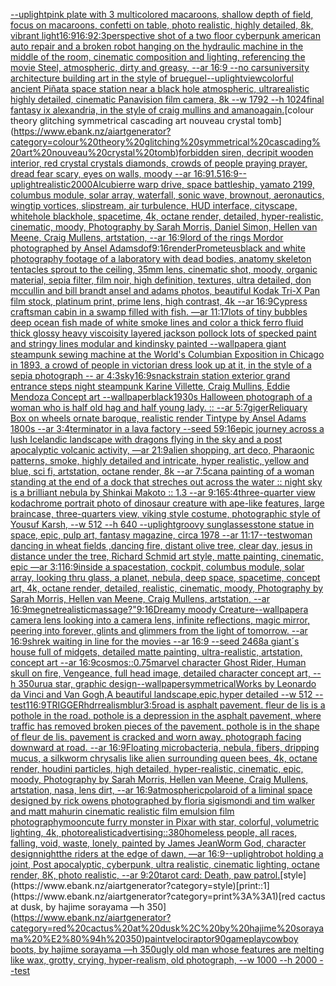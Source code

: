 [--uplight](https://www.ebank.nz/aiartgenerator?category=--uplight)[pink plate with 3 multicolored macaroons, shallow depth of field, focus on macaroons, confetti on table, photo realistic, highly detailed, 8k, vibrant light](https://www.ebank.nz/aiartgenerator?category=pink%20plate%20with%203%20multicolored%20macaroons%2C%20shallow%20depth%20of%20field%2C%20focus%20on%20macaroons%2C%20confetti%20on%20table%2C%20photo%20realistic%2C%20highly%20detailed%2C%208k%2C%20vibrant%20light)[16:9](https://www.ebank.nz/aiartgenerator?category=16%3A9)[16:9](https://www.ebank.nz/aiartgenerator?category=16%3A9)[2:3](https://www.ebank.nz/aiartgenerator?category=2%3A3)[perspective shot of a two floor cyberpunk american auto repair and a broken robot hanging on the hydraulic machine in the middle of the room, cinematic composition and lighting, referencing the movie Steel, atmospheric, dirty and greasy, --ar 16:9 --no cars](https://www.ebank.nz/aiartgenerator?category=perspective%20shot%20of%20a%20two%20floor%20cyberpunk%20american%20auto%20repair%20and%20a%20broken%20robot%20hanging%20on%20the%20hydraulic%20machine%20in%20the%20middle%20of%20the%20room%2C%20cinematic%20composition%20and%20lighting%2C%20referencing%20the%20movie%20Steel%2C%20atmospheric%2C%20dirty%20and%20greasy%2C%20--ar%2016%3A9%20--no%20cars)[university architecture building art in the style of brueguel](https://www.ebank.nz/aiartgenerator?category=university%20architecture%20building%20art%20in%20the%20style%20of%20brueguel)[--uplight](https://www.ebank.nz/aiartgenerator?category=--uplight)[view](https://www.ebank.nz/aiartgenerator?category=view)[colorful ancient Piñata space station near a black hole atmospheric, ultrarealistic highly detailed, cinematic Panavision film camera, 8k --w 1792 --h 1024](https://www.ebank.nz/aiartgenerator?category=colorful%20ancient%20Pi%C3%B1ata%20space%20station%20near%20a%20black%20hole%20atmospheric%2C%20ultrarealistic%20highly%20detailed%2C%20cinematic%20Panavision%20film%20camera%2C%208k%20--w%201792%20--h%201024)[final fantasy ix alexandria, in the style of craig mullins and amano](https://www.ebank.nz/aiartgenerator?category=final%20fantasy%20ix%20alexandria%2C%20in%20the%20style%20of%20craig%20mullins%20and%20amano)[again.](https://www.ebank.nz/aiartgenerator?category=again.)[colour theory glitching symmetrical cascading art nouveau crystal tomb](https://www.ebank.nz/aiartgenerator?category=colour%20theory%20glitching%20symmetrical%20cascading%20art%20nouveau%20crystal%20tomb)[forbidden siren, decripit wooden interior, red crystal crystals diamonds, crowds of people praying prayer, dread fear scary, eyes on walls, moody --ar 16:9](https://www.ebank.nz/aiartgenerator?category=forbidden%20siren%2C%20decripit%20wooden%20interior%2C%20red%20crystal%20crystals%20diamonds%2C%20crowds%20of%20people%20praying%20prayer%2C%20dread%20fear%20scary%2C%20eyes%20on%20walls%2C%20moody%20--ar%2016%3A9)[1.5](https://www.ebank.nz/aiartgenerator?category=1.5)[16:9](https://www.ebank.nz/aiartgenerator?category=16%3A9)[--uplight](https://www.ebank.nz/aiartgenerator?category=--uplight)[realistic](https://www.ebank.nz/aiartgenerator?category=realistic)[2000](https://www.ebank.nz/aiartgenerator?category=2000)[Alcubierre warp drive, space battleship, yamato 2199, columbus module, solar array, waterfall, sonic wave, brownout, aeronautics, wingtip vortices, slipstream, air turbulence, HUD interface, cityscape, whitehole blackhole, spacetime, 4k, octane render, detailed, hyper-realistic, cinematic, moody, Photography by Sarah Morris, Daniel Simon, Hellen van Meene, Craig Mullens, artstation, --ar 16:9](https://www.ebank.nz/aiartgenerator?category=Alcubierre%20warp%20drive%2C%20space%20battleship%2C%20yamato%202199%2C%20columbus%20module%2C%20solar%20array%2C%20waterfall%2C%20sonic%20wave%2C%20brownout%2C%20aeronautics%2C%20wingtip%20vortices%2C%20slipstream%2C%20air%20turbulence%2C%20HUD%20interface%2C%20cityscape%2C%20whitehole%20blackhole%2C%20spacetime%2C%204k%2C%20octane%20render%2C%20detailed%2C%20hyper-realistic%2C%20cinematic%2C%20moody%2C%20Photography%20by%20Sarah%20Morris%2C%20Daniel%20Simon%2C%20Hellen%20van%20Meene%2C%20Craig%20Mullens%2C%20artstation%2C%20--ar%2016%3A9)[lord of the rings Mordor photographed by Ansel Adams](https://www.ebank.nz/aiartgenerator?category=lord%20of%20the%20rings%20Mordor%20photographed%20by%20Ansel%20Adams)[dof](https://www.ebank.nz/aiartgenerator?category=dof)[9:16](https://www.ebank.nz/aiartgenerator?category=9%3A16)[render](https://www.ebank.nz/aiartgenerator?category=render)[Prometeus](https://www.ebank.nz/aiartgenerator?category=Prometeus)[black and white photography footage of a laboratory with dead bodies, anatomy skeleton tentacles sprout to the ceiling, 35mm lens, cinematic shot, moody, organic material, sepia filter, film noir, high definition, textures, ultra detailed, don mccullin and bill brandt ansel and adams photos, beautiful Kodak Tri-X Pan film stock, platinum print, prime lens, high contrast, 4k --ar 16:9](https://www.ebank.nz/aiartgenerator?category=black%20and%20white%20photography%20footage%20of%20a%20laboratory%20with%20dead%20bodies%2C%20anatomy%20skeleton%20tentacles%20sprout%20to%20the%20ceiling%2C%2035mm%20lens%2C%20cinematic%20shot%2C%20moody%2C%20organic%20material%2C%20sepia%20filter%2C%20film%20noir%2C%20high%20definition%2C%20textures%2C%20ultra%20detailed%2C%20don%20mccullin%20and%20bill%20brandt%20ansel%20and%20adams%20photos%2C%20beautiful%20Kodak%20Tri-X%20Pan%20film%20stock%2C%20platinum%20print%2C%20prime%20lens%2C%20high%20contrast%2C%204k%20--ar%2016%3A9)[](https://www.ebank.nz/aiartgenerator?category=)[Cypress craftsman cabin in a swamp filled with fish. —ar 11:17](https://www.ebank.nz/aiartgenerator?category=Cypress%20craftsman%20cabin%20in%20a%20swamp%20filled%20with%20fish.%20%E2%80%94ar%2011%3A17)[lots of tiny bubbles deep ocean fish made of white smoke lines and color a thick ferro fluid thick glossy heavy viscoisity layered jackson pollock lots of specked paint and stringy lines modular and kindinsky painted --wallpaper](https://www.ebank.nz/aiartgenerator?category=lots%20of%20tiny%20bubbles%20deep%20ocean%20fish%20made%20of%20white%20smoke%20lines%20and%20color%20a%20thick%20ferro%20fluid%20thick%20glossy%20heavy%20viscoisity%20layered%20jackson%20pollock%20lots%20of%20specked%20paint%20and%20stringy%20lines%20modular%20and%20kindinsky%20painted%20--wallpaper)[a giant steampunk sewing machine at the World's Columbian Exposition in Chicago in 1893, a crowd of people in victorian dress look up at it, in the style of a sepia photograph -- ar 4:3](https://www.ebank.nz/aiartgenerator?category=a%20giant%20steampunk%20sewing%20machine%20at%20the%20World%27s%20Columbian%20Exposition%20in%20Chicago%20in%201893%2C%20a%20crowd%20of%20people%20in%20victorian%20dress%20look%20up%20at%20it%2C%20in%20the%20style%20of%20a%20sepia%20photograph%20--%20ar%204%3A3)[sky](https://www.ebank.nz/aiartgenerator?category=sky)[16:9](https://www.ebank.nz/aiartgenerator?category=16%3A9)[snacks](https://www.ebank.nz/aiartgenerator?category=snacks)[train station exterior  grand entrance steps night steampunk Karine Villette, Craig Mullins, Eddie Mendoza Concept art --wallpaper](https://www.ebank.nz/aiartgenerator?category=train%20station%20exterior%20%20grand%20entrance%20steps%20night%20steampunk%20Karine%20Villette%2C%20Craig%20Mullins%2C%20Eddie%20Mendoza%20Concept%20art%20--wallpaper)[black](https://www.ebank.nz/aiartgenerator?category=black)[1930s Halloween photograph of a woman who is half old hag and half young lady. :: --ar 5:7](https://www.ebank.nz/aiartgenerator?category=1930s%20Halloween%20photograph%20of%20a%20woman%20who%20is%20half%20old%20hag%20and%20half%20young%20lady.%20%3A%3A%20--ar%205%3A7)[giger](https://www.ebank.nz/aiartgenerator?category=giger)[Reliquary Box on wheels ornate baroque, realistic render Tintype by Ansel Adams 1800s --ar 3:4](https://www.ebank.nz/aiartgenerator?category=Reliquary%20Box%20on%20wheels%20ornate%20baroque%2C%20realistic%20render%20Tintype%20by%20Ansel%20Adams%201800s%20--ar%203%3A4)[terminator in a lava factory --seed 5](https://www.ebank.nz/aiartgenerator?category=terminator%20in%20a%20lava%20factory%20--seed%205)[9:16](https://www.ebank.nz/aiartgenerator?category=9%3A16)[epic journey across a lush Icelandic landscape with dragons flying in the sky and a post apocalyptic volcanic activity, —ar 21:9](https://www.ebank.nz/aiartgenerator?category=epic%20journey%20across%20a%20lush%20Icelandic%20landscape%20with%20dragons%20flying%20in%20the%20sky%20and%20a%20post%20apocalyptic%20volcanic%20activity%2C%20%E2%80%94ar%2021%3A9)[alien shopping, art deco, Pharaonic patterns, smoke, highly detailed and intricate, hyper realistic, yellow and blue, sci fi, artstation, octane render, 8k --ar 7:5](https://www.ebank.nz/aiartgenerator?category=alien%20shopping%2C%20art%20deco%2C%20Pharaonic%20patterns%2C%20smoke%2C%20highly%20detailed%20and%20intricate%2C%20hyper%20realistic%2C%20yellow%20and%20blue%2C%20sci%20fi%2C%20artstation%2C%20octane%20render%2C%208k%20--ar%207%3A5)[can](https://www.ebank.nz/aiartgenerator?category=can)[a painting of a woman standing at the end of a dock that streches out across the water :: night sky is a brilliant nebula by Shinkai Makoto :: 1.3 --ar 9:16](https://www.ebank.nz/aiartgenerator?category=a%20painting%20of%20a%20woman%20standing%20at%20the%20end%20of%20a%20dock%20that%20streches%20out%20across%20the%20water%20%3A%3A%20night%20sky%20is%20a%20brilliant%20nebula%20by%20Shinkai%20Makoto%20%3A%3A%201.3%20--ar%209%3A16)[5:4](https://www.ebank.nz/aiartgenerator?category=5%3A4)[three-quarter view kodachrome portrait photo of dinosaur creature with ape-like features, large braincase, three-quarters view, viking style costume, photographic style of Yousuf Karsh, --w 512 --h 640 --uplight](https://www.ebank.nz/aiartgenerator?category=three-quarter%20view%20kodachrome%20portrait%20photo%20of%20dinosaur%20creature%20with%20ape-like%20features%2C%20large%20braincase%2C%20three-quarters%20view%2C%20viking%20style%20costume%2C%20photographic%20style%20of%20Yousuf%20Karsh%2C%20--w%20512%20--h%20640%20--uplight)[groovy sunglasses](https://www.ebank.nz/aiartgenerator?category=groovy%20sunglasses)[stone statue in space, epic, pulp art, fantasy magazine, circa 1978 --ar 11:17](https://www.ebank.nz/aiartgenerator?category=stone%20statue%20in%20space%2C%20epic%2C%20pulp%20art%2C%20fantasy%20magazine%2C%20circa%201978%20--ar%2011%3A17)[--test](https://www.ebank.nz/aiartgenerator?category=--test)[woman dancing in wheat fields ,dancing fire, distant olive tree, clear day, jesus in distance under the tree, Richard Schmid art style, matte painting, cinematic, epic —ar 3:1](https://www.ebank.nz/aiartgenerator?category=woman%20dancing%20in%20wheat%20fields%20%2Cdancing%20fire%2C%20distant%20olive%20tree%2C%20clear%20day%2C%20jesus%20in%20distance%20under%20the%20tree%2C%20Richard%20Schmid%20art%20style%2C%20matte%20painting%2C%20cinematic%2C%20epic%20%E2%80%94ar%203%3A1)[16:9](https://www.ebank.nz/aiartgenerator?category=16%3A9)[inside a spacestation, cockpit, columbus module, solar array, looking thru glass, a planet, nebula, deep space, spacetime, concept art, 4k, octane render, detailed, realistic, cinematic, moody, Photography by Sarah Morris, Hellen van Meene, Craig Mullens, artstation, --ar 16:9](https://www.ebank.nz/aiartgenerator?category=inside%20a%20spacestation%2C%20cockpit%2C%20columbus%20module%2C%20solar%20array%2C%20looking%20thru%20glass%2C%20a%20planet%2C%20nebula%2C%20deep%20space%2C%20spacetime%2C%20concept%20art%2C%204k%2C%20octane%20render%2C%20detailed%2C%20realistic%2C%20cinematic%2C%20moody%2C%20Photography%20by%20Sarah%20Morris%2C%20Hellen%20van%20Meene%2C%20Craig%20Mullens%2C%20artstation%2C%20--ar%2016%3A9)[megnet](https://www.ebank.nz/aiartgenerator?category=megnet)[realistic](https://www.ebank.nz/aiartgenerator?category=realistic)[massage?"](https://www.ebank.nz/aiartgenerator?category=massage%3F%22)[](https://www.ebank.nz/aiartgenerator?category=)[9:16](https://www.ebank.nz/aiartgenerator?category=9%3A16)[Dreamy moody Creature](https://www.ebank.nz/aiartgenerator?category=Dreamy%20moody%20Creature)[--wallpaper](https://www.ebank.nz/aiartgenerator?category=--wallpaper)[a camera lens looking into a camera lens, infinite reflections, magic mirror, peering into forever, glints and glimmers from the light of tomorrow. --ar 16:9](https://www.ebank.nz/aiartgenerator?category=a%20camera%20lens%20looking%20into%20a%20camera%20lens%2C%20infinite%20reflections%2C%20magic%20mirror%2C%20peering%20into%20forever%2C%20glints%20and%20glimmers%20from%20the%20light%20of%20tomorrow.%20--ar%2016%3A9)[shrek waiting in line for the movies --ar 16:9 --seed 2468](https://www.ebank.nz/aiartgenerator?category=shrek%20waiting%20in%20line%20for%20the%20movies%20--ar%2016%3A9%20--seed%202468)[a giant´s house full of midgets, detailed matte painting, ultra-realistic, artstation, concept art --ar 16:9](https://www.ebank.nz/aiartgenerator?category=a%20giant%C2%B4s%20house%20full%20of%20midgets%2C%20detailed%20matte%20painting%2C%20ultra-realistic%2C%20artstation%2C%20concept%20art%20--ar%2016%3A9)[cosmos](https://www.ebank.nz/aiartgenerator?category=cosmos)[::0.75](https://www.ebank.nz/aiartgenerator?category=%3A%3A0.75)[marvel character Ghost Rider, Human skull on fire, Vengeance,  full head image,  detailed character concept art, --h 350](https://www.ebank.nz/aiartgenerator?category=marvel%20character%20Ghost%20Rider%2C%20Human%20skull%20on%20fire%2C%20Vengeance%2C%20%20full%20head%20image%2C%20%20detailed%20character%20concept%20art%2C%20--h%20350)[urua star, graphic design](https://www.ebank.nz/aiartgenerator?category=urua%20star%2C%20graphic%20design)[--wallpaper](https://www.ebank.nz/aiartgenerator?category=--wallpaper)[symmetrical](https://www.ebank.nz/aiartgenerator?category=symmetrical)[Works by Leonardo da Vinci and Van Gogh,A beautiful landscape,epic,hyper detailed --w 512 --test](https://www.ebank.nz/aiartgenerator?category=Works%20by%20Leonardo%20da%20Vinci%20and%20Van%20Gogh%2CA%20beautiful%20landscape%2Cepic%2Chyper%20detailed%20--w%20512%20--test)[1](https://www.ebank.nz/aiartgenerator?category=1)[16:9](https://www.ebank.nz/aiartgenerator?category=16%3A9)[TRIGGER](https://www.ebank.nz/aiartgenerator?category=TRIGGER)[hdr](https://www.ebank.nz/aiartgenerator?category=hdr)[realism](https://www.ebank.nz/aiartgenerator?category=realism)[blur](https://www.ebank.nz/aiartgenerator?category=blur)[3:5](https://www.ebank.nz/aiartgenerator?category=3%3A5)[road is asphalt pavement. fleur de lis is a pothole in the road. pothole is a depression in the asphalt pavement, where traffic has removed broken pieces of the pavement. pothole is in the shape of fleur de lis. pavement is cracked and worn away. photograph facing downward at road. --ar 16:9](https://www.ebank.nz/aiartgenerator?category=road%20is%20asphalt%20pavement.%20fleur%20de%20lis%20is%20a%20pothole%20in%20the%20road.%20pothole%20is%20a%20depression%20in%20the%20asphalt%20pavement%2C%20where%20traffic%20has%20removed%20broken%20pieces%20of%20the%20pavement.%20pothole%20is%20in%20the%20shape%20of%20fleur%20de%20lis.%20pavement%20is%20cracked%20and%20worn%20away.%20photograph%20facing%20downward%20at%20road.%20--ar%2016%3A9)[Floating microbacteria, nebula, fibers, dripping mucus, a silkworm chrysalis like alien surrounding queen bees, 4k, octane render, houdini particles, high detailed, hyper-realistic, cinematic, epic, moody, Photography by Sarah Morris, Hellen van Meene, Craig Mullens, artstation, nasa, lens dirt, --ar 16:9](https://www.ebank.nz/aiartgenerator?category=Floating%20microbacteria%2C%20nebula%2C%20fibers%2C%20dripping%20mucus%2C%20a%20silkworm%20chrysalis%20like%20alien%20surrounding%20queen%20bees%2C%204k%2C%20octane%20render%2C%20houdini%20particles%2C%20high%20detailed%2C%20hyper-realistic%2C%20cinematic%2C%20epic%2C%20moody%2C%20Photography%20by%20Sarah%20Morris%2C%20Hellen%20van%20Meene%2C%20Craig%20Mullens%2C%20artstation%2C%20nasa%2C%20lens%20dirt%2C%20--ar%2016%3A9)[atmospheric](https://www.ebank.nz/aiartgenerator?category=atmospheric)[polaroid of a liminal space designed by rick owens photographed by floria sigismondi and tim walker  and matt mahurin cinematic realistic film emulsion film photography](https://www.ebank.nz/aiartgenerator?category=polaroid%20of%20a%20liminal%20space%20designed%20by%20rick%20owens%20photographed%20by%20floria%20sigismondi%20and%20tim%20walker%20%20and%20matt%20mahurin%20cinematic%20realistic%20film%20emulsion%20film%20photography)[moon](https://www.ebank.nz/aiartgenerator?category=moon)[cute furry monster in Pixar with star, colorful, volumetric lighting, 4k, photorealistic](https://www.ebank.nz/aiartgenerator?category=cute%20furry%20monster%20in%20Pixar%20with%20star%2C%20colorful%2C%20volumetric%20lighting%2C%204k%2C%20photorealistic)[advertising::3](https://www.ebank.nz/aiartgenerator?category=advertising%3A%3A3)[80](https://www.ebank.nz/aiartgenerator?category=80)[homeless people, all races, falling, void, waste, lonely, painted by James Jean](https://www.ebank.nz/aiartgenerator?category=homeless%20people%2C%20all%20races%2C%20falling%2C%20void%2C%20waste%2C%20lonely%2C%20painted%20by%20James%20Jean)[Worm God, character design](https://www.ebank.nz/aiartgenerator?category=Worm%20God%2C%20character%20design)[night](https://www.ebank.nz/aiartgenerator?category=night)[the riders at the edge of dawn, —ar 16:9](https://www.ebank.nz/aiartgenerator?category=the%20riders%20at%20the%20edge%20of%20dawn%2C%20%E2%80%94ar%2016%3A9)[--uplight](https://www.ebank.nz/aiartgenerator?category=--uplight)[robot holding a joint, Post apocalyptic, cyberpunk, ultra realistic, cinematic lighting, octane render, 8K, photo realistic,  --ar 9:20](https://www.ebank.nz/aiartgenerator?category=robot%20holding%20a%20joint%2C%20Post%20apocalyptic%2C%20cyberpunk%2C%20ultra%20realistic%2C%20cinematic%20lighting%2C%20octane%20render%2C%208K%2C%20photo%20realistic%2C%20%20--ar%209%3A20)[tarot card: Death, paw patrol.](https://www.ebank.nz/aiartgenerator?category=tarot%20card%3A%20Death%2C%20paw%20patrol.)[style](https://www.ebank.nz/aiartgenerator?category=style)[print::1](https://www.ebank.nz/aiartgenerator?category=print%3A%3A1)[red cactus at dusk, by hajime sorayama —h 350](https://www.ebank.nz/aiartgenerator?category=red%20cactus%20at%20dusk%2C%20by%20hajime%20sorayama%20%E2%80%94h%20350)[paint](https://www.ebank.nz/aiartgenerator?category=paint)[velociraptor](https://www.ebank.nz/aiartgenerator?category=velociraptor)[90](https://www.ebank.nz/aiartgenerator?category=90)[gameplay](https://www.ebank.nz/aiartgenerator?category=gameplay)[cowboy boots, by hajime sorayama —h 350](https://www.ebank.nz/aiartgenerator?category=cowboy%20boots%2C%20by%20hajime%20sorayama%20%E2%80%94h%20350)[ugly old man whose features are melting like wax, grotty, crying, hyper-realism, old photograph, --w 1000 --h 2000 --test](https://www.ebank.nz/aiartgenerator?category=ugly%20old%20man%20whose%20features%20are%20melting%20like%20wax%2C%20grotty%2C%20crying%2C%20hyper-realism%2C%20old%20photograph%2C%20--w%201000%20--h%202000%20--test)